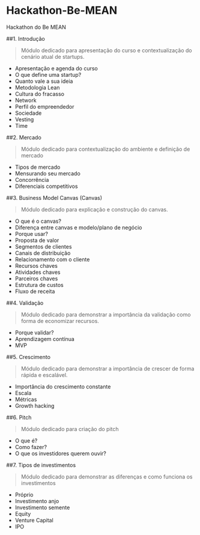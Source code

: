 # Hackathon-Be-MEAN
Hackathon do Be MEAN

##1. Introdução
> Módulo dedicado para apresentação do curso e contextualização do cenário atual de startups.

- Apresentação e agenda do curso
- O que define uma startup?
- Quanto vale a sua ideia
- Metodologia Lean
- Cultura do fracasso
- Network
- Perfil do empreendedor
- Sociedade
- Vesting
- Time

##2. Mercado
> Módulo dedicado para contextualização do ambiente e definição de mercado

- Tipos de mercado
- Mensurando seu mercado
- Concorrência
- Diferenciais competitivos

##3. Business Model Canvas (Canvas)
> Módulo dedicado para explicação e construção do canvas.

- O que é o canvas?
- Diferença entre canvas e modelo/plano de negócio
- Porque usar?
- Proposta de valor
- Segmentos de clientes
- Canais de distribuição
- Relacionamento com o cliente
- Recursos chaves
- Atividades chaves
- Parceiros chaves
- Estrutura de custos
- Fluxo de receita

##4. Validação
> Módulo dedicado para demonstrar a importância da validação como forma de economizar recursos.

- Porque validar?
- Aprendizagem contínua
- MVP

##5. Crescimento
> Módulo dedicado para demonstrar a importância de crescer de forma rápida e escalável.

- Importância do crescimento constante
- Escala
- Métricas
- Growth hacking

##6. Pitch
> Módulo dedicado para criação do pitch

- O que é?
- Como fazer?
- O que os investidores querem ouvir?

##7. Tipos de investimentos
> Módulo dedicado para demonstrar as diferenças e como funciona os investimentos

- Próprio
- Investimento anjo
- Investimento semente
- Equity
- Venture Capital
- IPO

